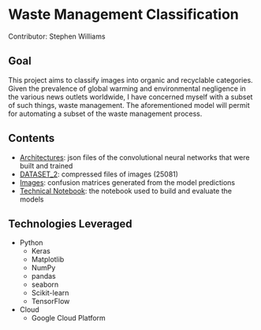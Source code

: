 # Waste Management Classification

Contributor: Stephen Williams

## Goal 
This project aims to classify images into organic and recyclable categories.  Given the prevalence of global warming and environmental negligence in the various news outlets worldwide, I have concerned myself with a subset of such things, waste management.  The aforementioned model will permit for automating a subset of the waste management process.

## Contents 
  * [Architectures](https://github.com/smw150430/Waste-Management-Classification/tree/master/Architectures): json files of the convolutional neural networks that were built and trained  
  * [DATASET_2](https://github.com/smw150430/Waste-Management-Classification/tree/master/DATASET_2): compressed files of images (25081)  
  * [Images](https://github.com/smw150430/Waste-Management-Classification/tree/master/Images): confusion matrices generated from the model predictions  
  * [Technical Notebook](https://github.com/smw150430/Waste-Management-Classification/blob/master/working_notebook.ipynb): the notebook used to build and evaluate the models  

## Technologies Leveraged  
  * Python  
    * Keras  
    * Matplotlib  
    * NumPy  
    * pandas  
    * seaborn  
    * Scikit-learn  
    * TensorFlow  
  * Cloud  
    * Google Cloud Platform 